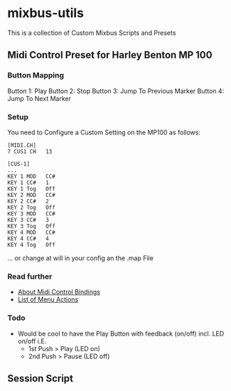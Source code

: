 # mixbus-utils
This is a collection of Custom Mixbus Scripts and Presets

## Midi Control Preset for Harley Benton MP 100

### Button Mapping

Button 1: Play
Button 2: Stop
Button 3: Jump To Previous Marker 
Button 4: Jump To Next Marker

### Setup

You need to Configure a Custom Setting on the MP100 as follows:
```
[MIDI.CH]
7 CUS1 CH   13

[CUS-1]
...
KEY 1 MOD   CC#
KEY 1 CC#   1
KEY 1 Tog   Off
KEY 2 MOD   CC#
KEY 2 CC#   2
KEY 2 Tog   Off
KEY 3 MOD   CC#
KEY 3 CC#   3
KEY 3 Tog   Off
KEY 4 MOD   CC#
KEY 4 CC#   4
KEY 4 Tog   Off
```
... or change at will in your config an the .map File

### Read further
* [About Midi Control Bindings](https://manual.ardour.org/using-control-surfaces/generic-midi/midi-binding-maps/)
* [List of Menu Actions](https://manual.ardour.org/appendix/menu-actions-list/)


### Todo
* Would be cool to have the Play Button with feedback (on/off) incl. LED on/off i.E.
  * 1st Push > Play (LED on)
  * 2nd Push > Pause (LED off)

## Session Script

